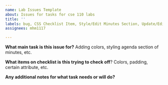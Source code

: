 ```yaml
---
name: Lab Issues Template
about: Issues for tasks for cse 110 labs
title: ''
labels: bug, CSS Checklist Item, Style/Edit Minutes Section, Update/Edit
assignees: mhm1117

---
```


**What main task is this issue for?**
Adding colors, styling agenda section of minutes, etc.

**What items on checklist is this trying to check off**?
Colors, padding, certain attribute, etc.

**Any additional notes for what task needs or will do?**
